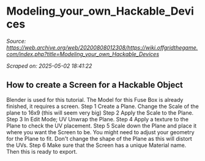 # Modeling_your_own_Hackable_Devices

*Source: https://web.archive.org/web/20200808012308/https://wiki.offgridthegame.com/index.php?title=Modeling_your_own_Hackable_Devices*

*Scraped on: 2025-05-02 18:41:22*

## How to create a Screen for a Hackable Object
Blender is used for this tutorial. The Model for this Fuse Box is already finished, it requires a screen.
Step 1
Create a Plane.
Change the Scale of the plane to 16x9 (this will seem very big)
Step 2
Apply the Scale to the Plane.
Step 3
In Edit Mode; UV Unwrap the Plane.
Step 4
Apply a texture to the Plane to check the UV placement.
Step 5
Scale down the Plane and place it where you want the Screen to be.
You might need to adjust your geometry for the Plane to fit. Don't change the shape of the Plane as this will distort the UVs.
Step 6
Make sure that the Screen has a unique Material name. Then this is ready to export.